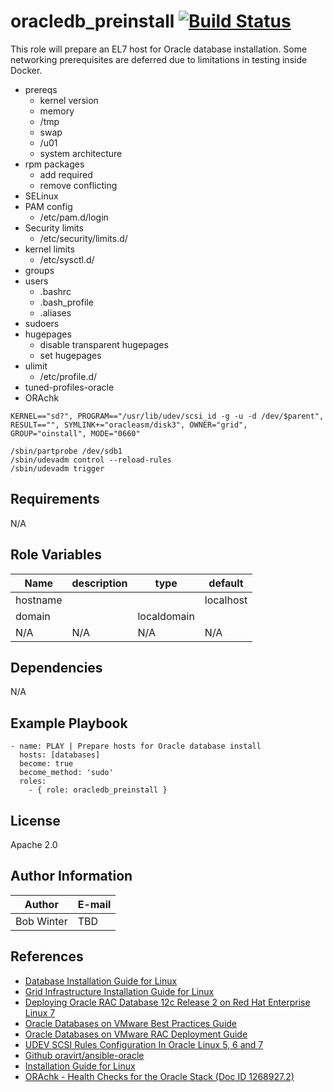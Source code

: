 # oracledb_preinstall [![Build Status](https://travis-ci.org/rdwinter2/oracledb_preinstall.png?branch=master)](https://travis-ci.org/rdwinter2/oracledb_preinstall)

This role will prepare an EL7 host for Oracle database installation. Some networking prerequisites are deferred due to limitations in testing inside Docker. 

* prereqs
    * kernel version
    * memory
    * /tmp
    * swap
    * /u01
    * system architecture
* rpm packages
	* add required
	* remove conflicting
* SELinux
* PAM config
    * /etc/pam.d/login
* Security limits
    * /etc/security/limits.d/
* kernel limits
    * /etc/sysctl.d/
* groups
* users
    * .bashrc
    * .bash_profile
    * .aliases
* sudoers
* hugepages
    * disable transparent hugepages
    * set hugepages
* ulimit
    * /etc/profile.d/
* tuned-profiles-oracle
* ORAchk

```
KERNEL=="sd?", PROGRAM=="/usr/lib/udev/scsi_id -g -u -d /dev/$parent", RESULT=="", SYMLINK+="oracleasm/disk3", OWNER="grid", GROUP="oinstall", MODE="0660"

/sbin/partprobe /dev/sdb1
/sbin/udevadm control --reload-rules
/sbin/udevadm trigger
```

## Requirements

N/A

## Role Variables

Name | description | type | default
--- | --- | --- | ---
hostname | | | localhost
domain | | localdomain
N/A | N/A | N/A | N/A

## Dependencies

N/A

## Example Playbook

	- name: PLAY | Prepare hosts for Oracle database install
	  hosts: [databases]
	  become: true
	  become_method: 'sudo'
	  roles:
	    - { role: oracledb_preinstall }

## License

Apache 2.0

## Author Information

|Author|E-mail|
|---|---|
|Bob Winter|TBD|

## References

* [Database Installation Guide for Linux](https://docs.oracle.com/en/database/oracle/oracle-database/12.2/ladbi/database-installation-guide-linux.pdf)
* [Grid Infrastructure Installation Guide for Linux](https://docs.oracle.com/en/database/oracle/oracle-database/12.2/cwlin/grid-infrastructure-installation-guide-linux.pdf)
* [Deploying Oracle RAC Database 12c Release 2 on Red Hat Enterprise Linux 7](https://access.redhat.com/documentation/en-us/reference_architectures/2017/pdf/deploying_oracle_rac_database_12c_release_2_on_red_hat_enterprise_linux_7/Reference_Architectures-2017-Deploying_Oracle_RAC_Database_12c_Release_2_on_Red_Hat_Enterprise_Linux_7-en-US.pdf)
* [Oracle Databases on VMware Best Practices Guide](https://www.vmware.com/content/dam/digitalmarketing/vmware/en/pdf/solutions/vmware-oracle-databases-on-vmware-best-practices-guide.pdf)
* [Oracle Databases on VMware RAC Deployment Guide](https://www.vmware.com/content/dam/digitalmarketing/vmware/en/pdf/partners/oracle/vmware-oracle-rac-deploy-guide.pdf)
* [UDEV SCSI Rules Configuration In Oracle Linux 5, 6 and 7](https://oracle-base.com/articles/linux/udev-scsi-rules-configuration-in-oracle-linux)
* [Github oravirt/ansible-oracle](https://github.com/oravirt/ansible-oracle/blob/a72988c393367697263bb4d47c9582d833bc1360/roles/orahost/defaults/main.yml)
* [Installation Guide for Linux](https://docs.oracle.com/en/database/oracle/oracle-database/12.2/ladbi/server-configuration-checklist-for-oracle-database-installation.html)
* [	ORAchk - Health Checks for the Oracle Stack (Doc ID 1268927.2)](https://support.oracle.com/epmos/faces/DocumentDisplay?_afrLoop=25321399487020&id=1268927.2&_afrWindowMode=0&_adf.ctrl-state=1694ohstq3_4)
